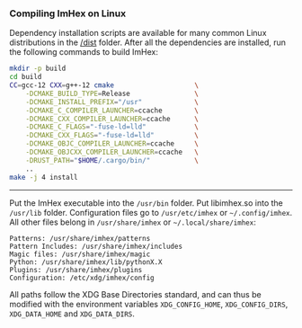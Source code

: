 ### Compiling ImHex on Linux

Dependency installation scripts are available for many common Linux distributions in the [/dist](dist) folder.
After all the dependencies are installed, run the following commands to build ImHex:

```sh
mkdir -p build
cd build
CC=gcc-12 CXX=g++-12 cmake                    \
    -DCMAKE_BUILD_TYPE=Release                \
    -DCMAKE_INSTALL_PREFIX="/usr" 	          \
    -DCMAKE_C_COMPILER_LAUNCHER=ccache        \
    -DCMAKE_CXX_COMPILER_LAUNCHER=ccache      \
    -DCMAKE_C_FLAGS="-fuse-ld=lld"            \
    -DCMAKE_CXX_FLAGS="-fuse-ld=lld"          \
    -DCMAKE_OBJC_COMPILER_LAUNCHER=ccache     \
    -DCMAKE_OBJCXX_COMPILER_LAUNCHER=ccache   \
    -DRUST_PATH="$HOME/.cargo/bin/"           \
    ..
make -j 4 install
```

---

Put the ImHex executable into the `/usr/bin` folder.
Put libimhex.so into the `/usr/lib` folder.
Configuration files go to `/usr/etc/imhex` or `~/.config/imhex`.
All other files belong in `/usr/share/imhex` or `~/.local/share/imhex`:

```
Patterns: /usr/share/imhex/patterns
Pattern Includes: /usr/share/imhex/includes
Magic files: /usr/share/imhex/magic
Python: /usr/share/imhex/lib/pythonX.X
Plugins: /usr/share/imhex/plugins
Configuration: /etc/xdg/imhex/config
```

All paths follow the XDG Base Directories standard, and can thus be modified
with the environment variables `XDG_CONFIG_HOME`, `XDG_CONFIG_DIRS`,
`XDG_DATA_HOME` and `XDG_DATA_DIRS`.